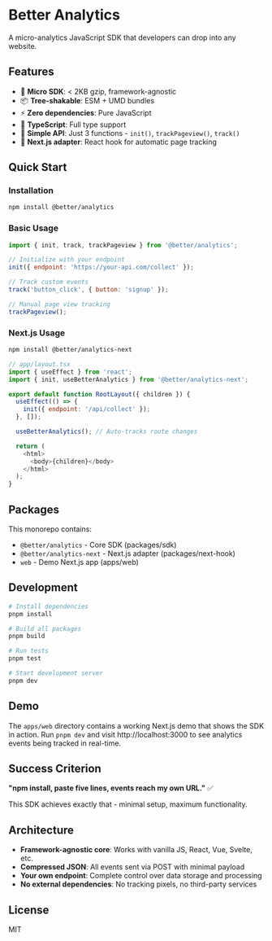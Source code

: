 # Better Analytics

A micro-analytics JavaScript SDK that developers can drop into any website.

## Features

- 🚀 **Micro SDK**: < 2KB gzip, framework-agnostic
- 📦 **Tree-shakable**: ESM + UMD bundles
- ⚡ **Zero dependencies**: Pure JavaScript
- 🔧 **TypeScript**: Full type support
- 🎯 **Simple API**: Just 3 functions - `init()`, `trackPageview()`, `track()`
- 🔌 **Next.js adapter**: React hook for automatic page tracking

## Quick Start

### Installation

```bash
npm install @better/analytics
```

### Basic Usage

```javascript
import { init, track, trackPageview } from '@better/analytics';

// Initialize with your endpoint
init({ endpoint: 'https://your-api.com/collect' });

// Track custom events
track('button_click', { button: 'signup' });

// Manual page view tracking
trackPageview();
```

### Next.js Usage

```bash
npm install @better/analytics-next
```

```javascript
// app/layout.tsx
import { useEffect } from 'react';
import { init, useBetterAnalytics } from '@better/analytics-next';

export default function RootLayout({ children }) {
  useEffect(() => {
    init({ endpoint: '/api/collect' });
  }, []);

  useBetterAnalytics(); // Auto-tracks route changes

  return (
    <html>
      <body>{children}</body>
    </html>
  );
}
```

## Packages

This monorepo contains:

- `@better/analytics` - Core SDK (packages/sdk)
- `@better/analytics-next` - Next.js adapter (packages/next-hook)
- `web` - Demo Next.js app (apps/web)

## Development

```bash
# Install dependencies
pnpm install

# Build all packages
pnpm build

# Run tests
pnpm test

# Start development server
pnpm dev
```

## Demo

The `apps/web` directory contains a working Next.js demo that shows the SDK in action. Run `pnpm dev` and visit http://localhost:3000 to see analytics events being tracked in real-time.

## Success Criterion

**"npm install, paste five lines, events reach my own URL."** ✅

This SDK achieves exactly that - minimal setup, maximum functionality.

## Architecture

- **Framework-agnostic core**: Works with vanilla JS, React, Vue, Svelte, etc.
- **Compressed JSON**: All events sent via POST with minimal payload
- **Your own endpoint**: Complete control over data storage and processing
- **No external dependencies**: No tracking pixels, no third-party services

## License

MIT
